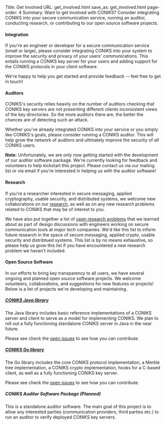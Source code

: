 Title: Get Involved
URL: get_involved.html
save_as: get_involved.html
page-order: 4
Summary: Want to get involved with CONIKS? Consider integrating CONIKS into your secure communication service, running an auditor, conducting research, or contributing to our open source software projects.

<div class="col-md-12">
<h4>Integration</h4>
<p>
If you're an engineer or developer for a secure communication service
(small or large), please consider integrating CONIKS into your system
to improve the security and privacy of your users' communications.
This entails running a CONIKS key server for your users and adding support
for the CONIKS protocols in your client software.
</p>
<p>We're happy to help you get started and provide feedback -- feel free
to get in touch!
</p>
</div>

<div class="col-md-12 row-sm">
<h4>Auditors</h4>
<p>
CONIKS's security relies heavily on the number of auditors
checking that CONIKS key servers are not presenting different
clients inconsistent views of the key directories. So the more
auditors there are, the better the chances are of detecting such an
attack.
</p>
<p>
Whether you've already integrated CONIKS into your service
or you simply like CONIKS's goals, please consider running a CONIKS auditor.
This will help grow the network of auditors and ultimately improve
the security of <em>all</em> CONIKS users.
</p>
<p><b class="text-warning">Note:</b> Unfortunately, we are only now getting
started with the development of our auditor software package.
We're currently looking
for feedback and volunteers to help kickstart this project. Please
contact us via our mailing list or via email if you're interested in
helping us with the auditor software!</p>
</div>

<div class="col-md-12 row-sm">
<h4>Research</h4>
<p>
If you're a researcher interested in secure messaging, applied cryptography, usable security, and distributed systems, we welcome new collaborations on our <a class="text-success" href="research.html">research</a>, as well as on any new research problems related to CONIKS that may be of interest to you.
</p>
<p>
We have also put together a list of <a class="text-success" href="research.html#openproblems">open
research problems</a> that we learned about as part of design discussions with
engineers working on secure communication tools at major tech companies.
We'd like this list to inform future research in the space of secure messaging, applied
crypto, usable security and distribtued systems. This list is by no means exhaustive,
so please help us grow this list if you have encountered a new research problem
we haven't included.
</p>
</div>

<div class="col-md-12 row-sm">
<h4>Open Source Software</h4>
<p>
In our efforts to bring key transparency to all users, we have several
ongoing and planned open source software projects.
We welcome volunteers, collaborations, and suggestions for new
features or projects!
Below is a list of projects we're developing and maintaining.
</p>

<div class="inner">
<h5 class="row-sm"><a class="text-info" href="https://github.com/coniks-sys/coniks-java" target="_blank">CONIKS Java library</a></h5>
<p>
The Java library includes basic reference implementations of a
CONIKS server and client to serve as a model for implementing CONIKS. We plan to roll out
a fully functioning standalone CONIKS server in Java in the near future.
</p>
<p>Please see check the <a class="text-success" href="https://github.com/coniks-sys/coniks-java/issues" target="_blank">open issues</a> to see how you can contribute.
</p>

<h5 class="row-sm"><a class="text-info" href="https://github.com/coniks-sys/coniks-go" target="_blank">CONIKS Go library</a></h5>
<p>
The Go library includes the core CONIKS protocol implementation, a Merkle tree implementation,
a CONIKS crypto implementation, hooks for a C-based client, as well as a fully functioning
CONIKS key server.
</p>
<p>Please see check the <a class="text-success" href="https://github.com/coniks-sys/coniks-go/issues" target="_blank">open issues</a> to see how you can contribute.
</p>

<h5 class="row-sm">CONIKS Auditor Software Package (Planned)</h5>
<p>
This is a standalone auditor software. The main goal of this project is
to allow any interested parties (communication providers, third parties etc.)
to run an auditor to verify deployed CONIKS key servers.
</p>
</div>
</div>
